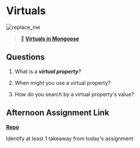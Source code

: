 # Virtuals

![replace_me](https://codeworks.blob.core.windows.net/public/assets/img/illustrations/placeholder.svg)

> **📖 [Virtuals in Mongoose](https://codeworksacademy.com/fs-student-guide/resources/wk5/04-Virtuals)**

## Questions

1. What is a ***virtual property***?

2. When might you use a virtual property? 

3. How do you search by a virtual property's value?

## Afternoon Assignment Link

**[Repo](https://github.com/uwilledw/<ASSIGNMENT_REPO>)**

Identify at least 1 takeaway from today's assignment
